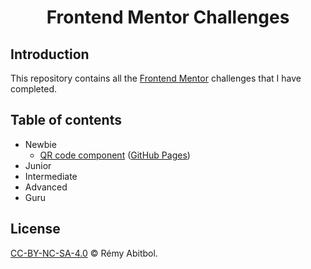 <div align="center">
    <h1>Frontend Mentor Challenges</h1>
</div>

## Introduction

This repository contains all the [Frontend Mentor](https://www.frontendmentor.io/challenges) challenges that I have completed.

## Table of contents

- Newbie
  - [QR code component](./newbie/qr-code-component) ([GitHub Pages](https://remscodes.github.io/frontend-mentor-challenges/newbie/qr-code-component))
- Junior
- Intermediate
- Advanced
- Guru

## License

[CC-BY-NC-SA-4.0](./LICENSE) © Rémy Abitbol.
